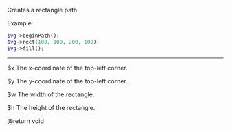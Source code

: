 Creates a rectangle path.

Example:

```php
$vg->beginPath();
$vg->rect(100, 100, 200, 100);
$vg->fill();
```

---

$x The x-coordinate of the top-left corner.

$y The y-coordinate of the top-left corner.

$w The width of the rectangle.

$h The height of the rectangle.

@return void